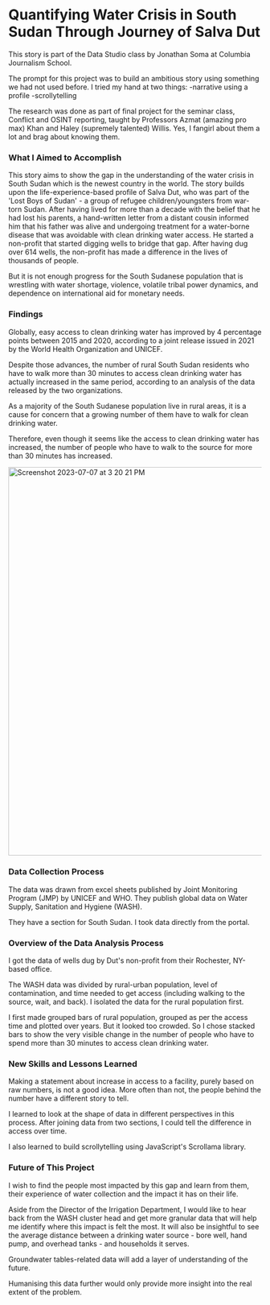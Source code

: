 # Quantifying Water Crisis in South Sudan Through Journey of Salva Dut
 This story is part of the Data Studio class by Jonathan Soma at Columbia Journalism School.

The prompt for this project was to build an ambitious story using something we had not used before. I tried my hand at two things:
-narrative using a profile
-scrollytelling

The research was done as part of final project for the seminar class, Conflict and OSINT reporting, taught by Professors Azmat (amazing pro max) Khan and Haley (supremely talented) Willis. Yes, I fangirl about them a lot and brag about knowing them.

### What I Aimed to Accomplish
This story aims to show the gap in the understanding of the water crisis in South Sudan which is the newest country in the world. The story builds upon the life-experience-based profile of Salva Dut, who was part of the 'Lost Boys of Sudan' - a group of refugee children/youngsters from war-torn Sudan. After having lived for more than a decade with the belief that he had lost his parents, a hand-written letter from a distant cousin informed him that his father was alive and undergoing treatment for a water-borne disease that was avoidable with clean drinking water access. He started a non-profit that started digging wells to bridge that gap. After having dug over 614 wells, the non-profit has made a difference in the lives of thousands of people. 

But it is not enough progress for the South Sudanese population that is wrestling with water shortage, violence, volatile tribal power dynamics, and dependence on international aid for monetary needs.

### Findings
Globally, easy access to clean drinking water has improved by 4 percentage points between 2015 and 2020, according to a joint release issued in 2021 by the World Health Organization and UNICEF. 

Despite those advances, the number of rural South Sudan residents who have to walk more than 30 minutes to access clean drinking water has actually increased in the same period, according to an analysis of the data released by the two organizations. 

As a majority of the South Sudanese population live in rural areas, it is a cause for concern that a growing number of them have to walk for clean drinking water.

Therefore, even though it seems like the access to clean drinking water has increased, the number of people who have to walk to the source for more than 30 minutes has increased. 

<img width="772" alt="Screenshot 2023-07-07 at 3 20 21 PM" src="https://github.com/ShalakaS/water-crisis-salva-dut/assets/8871052/97428419-32c8-4c9b-8e8b-bdc59b8cddb8">

### Data Collection Process
The data was drawn from excel sheets published by Joint Monitoring Program (JMP) by UNICEF and WHO. They publish global data on Water Supply, Sanitation and Hygiene (WASH).

They have a section for South Sudan. I took data directly from the portal.

### Overview of the Data Analysis Process
I got the data of wells dug by Dut's non-profit from their Rochester, NY-based office. 

The WASH data was divided by rural-urban population, level of contamination, and time needed to get access (including walking to the source, wait, and back). I isolated the data for the rural population first. 

I first made grouped bars of rural population, grouped as per the access time and plotted over years. But it looked too crowded. So I chose stacked bars to show the very visible change in the number of people who have to spend more than 30 minutes to access clean drinking water. 

### New Skills and Lessons Learned
Making a statement about increase in access to a facility, purely based on raw numbers, is not a good idea. More often than not, the people behind the number have a different story to tell. 

I learned to look at the shape of data in different perspectives in this process. After joining data from two sections, I could tell the difference in access over time. 

I also learned to build scrollytelling using JavaScript's Scrollama library. 

### Future of This Project
I wish to find the people most impacted by this gap and learn from them, their experience of water collection and the impact it has on their life. 

Aside from the Director of the Irrigation Department, I would like to hear back from the WASH cluster head and get more granular data that will help me identify where this impact is felt the most. It will also be insightful to see the average distance between a drinking water source - bore well, hand pump, and overhead tanks - and households it serves. 

Groundwater tables-related data will add a layer of understanding of the future. 

Humanising this data further would only provide more insight into the real extent of the problem. 
